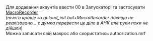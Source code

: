 Для додавання акаунтів ввести 00 в Запускаторі та застосувати [MacroRecorder](https://www.macrorecorder.com/MacroRecorder_Portable.zip)    
(*нічого краще за gcloud_init.bat+MacroRecorder покищо не реалізовано... є думка перевести це діло в AHK але руки поки не дійшли*)    
Можна записати свій макрос або скористатись authorization.mrf
